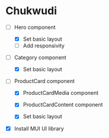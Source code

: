 # Chukwudi

- [ ] Hero component

  - [x] Set basic layout
  - [ ] Add responsivity

- [ ] Category component

  - [x] Set basic layout

- [ ] ProductCard component

  - [x] ProductCardMedia component

  - [x] ProductCardContent component

  - [x] Set basic layout

- [x] Install MUI UI library
